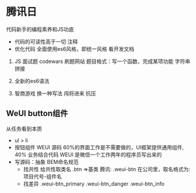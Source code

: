# 腾讯日
代码新手的编程素养和JS功底

- 代码的可读性高于一切
    注释
- 优化代码
  全面使用es6风格，即统一风格
  看开发文档

1. JS 面试题
    codewars
    刷题网站
    题目格式：写一个函数，完成某项功能
    字符串拼接

2. 全新的es6语法

3. 智商游戏
    换一种写法
    闯将进来 抗压

## WeUI button组件
从任务看到本质
- ul > li
- 按钮组件 WEUI 源码
    60%的界面工作是不需要做的，UI框架提供通用组件,
    40% 业务结合代码
    WEUI 是微信一个工作两年的程序员写出来的
- 写源码：抽象  BEM命名规范
    - 找共性
      给共性取类名 .btn =>基类  腾讯: .weui-btn
      在公司里，取名格式为:项目代号-组件名 
    - 找差异
      .weui-btn_primary
      .weui-btn_danger
      .weui-btn_info